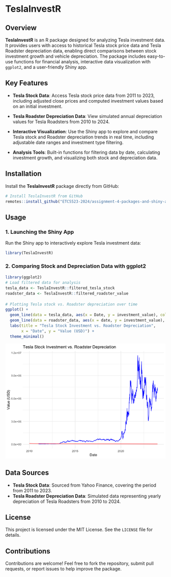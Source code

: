 
# TeslaInvestR

## Overview

**TeslaInvestR** is an R package designed for analyzing Tesla investment
data. It provides users with access to historical Tesla stock price data
and Tesla Roadster depreciation data, enabling direct comparisons
between stock investment growth and vehicle depreciation. The package
includes easy-to-use functions for financial analysis, interactive data
visualization with `ggplot2`, and a user-friendly Shiny app.

## Key Features

- **Tesla Stock Data**: Access Tesla stock price data from 2011 to 2023,
  including adjusted close prices and computed investment values based
  on an initial investment.

- **Tesla Roadster Depreciation Data**: View simulated annual
  depreciation values for Tesla Roadsters from 2010 to 2024.

- **Interactive Visualization**: Use the Shiny app to explore and
  compare Tesla stock and Roadster depreciation trends in real time,
  including adjustable date ranges and investment type filtering.

- **Analysis Tools**: Built-in functions for filtering data by date,
  calculating investment growth, and visualizing both stock and
  depreciation data.

## Installation

Install the **TeslaInvestR** package directly from GitHub:

``` r
# Install TeslaInvestR from GitHub
remotes::install_github("ETC5523-2024/assignment-4-packages-and-shiny-apps-nnam0004")
```

## Usage

### 1. Launching the Shiny App

Run the Shiny app to interactively explore Tesla investment data:

``` r
library(TeslaInvestR)
```

### 2. Comparing Stock and Depreciation Data with ggplot2

``` r
library(ggplot2)
# Load filtered data for analysis
tesla_data <- TeslaInvestR::filtered_tesla_stock
roadster_data <- TeslaInvestR::filtered_roadster_value

# Plotting Tesla stock vs. Roadster depreciation over time
ggplot() +
  geom_line(data = tesla_data, aes(x = Date, y = investment_value), color = "blue") +
  geom_line(data = roadster_data, aes(x = date, y = investment_value), color = "red") +
  labs(title = "Tesla Stock Investment vs. Roadster Depreciation",
       x = "Date", y = "Value (USD)") +
  theme_minimal()
```

![](README_files/figure-gfm/unnamed-chunk-3-1.png)<!-- -->

## Data Sources

- **Tesla Stock Data**: Sourced from Yahoo Finance, covering the period
  from 2011 to 2023.
- **Tesla Roadster Depreciation Data**: Simulated data representing
  yearly depreciation of Tesla Roadsters from 2010 to 2024.

## License

This project is licensed under the MIT License. See the `LICENSE` file
for details.

## Contributions

Contributions are welcome! Feel free to fork the repository, submit pull
requests, or report issues to help improve the package.
